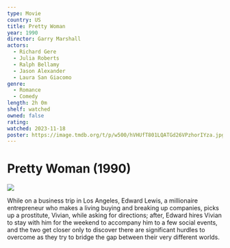 ```yaml
---
type: Movie
country: US
title: Pretty Woman
year: 1990
director: Garry Marshall
actors:
  - Richard Gere
  - Julia Roberts
  - Ralph Bellamy
  - Jason Alexander
  - Laura San Giacomo
genre:
  - Romance
  - Comedy
length: 2h 0m
shelf: watched
owned: false
rating:
watched: 2023-11-18
poster: https://image.tmdb.org/t/p/w500/hVHUfT801LQATGd26VPzhorIYza.jpg
---
```


# Pretty Woman (1990)

![](https://image.tmdb.org/t/p/w500/hVHUfT801LQATGd26VPzhorIYza.jpg)

While on a business trip in Los Angeles, Edward Lewis, a millionaire entrepreneur who makes a living buying and breaking up companies, picks up a prostitute, Vivian, while asking for directions; after, Edward hires Vivian to stay with him for the weekend to accompany him to a few social events, and the two get closer only to discover there are significant hurdles to overcome as they try to bridge the gap between their very different worlds.